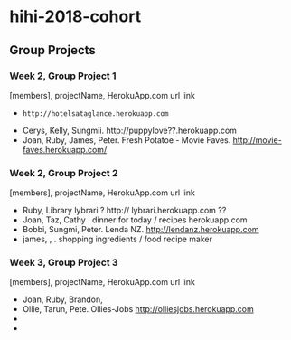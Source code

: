 # hihi-2018-cohort



## Group Projects

### Week 2, Group Project 1

[members], projectName, HerokuApp.com url link

*     http://hotelsataglance.herokuapp.com
* Cerys, Kelly, Sungmii. http://puppylove??.herokuapp.com
* Joan, Ruby, James, Peter. Fresh Potatoe - Movie Faves.  http://movie-faves.herokuapp.com/

### Week 2, Group Project 2

[members], projectName, HerokuApp.com url link

* Ruby,  Library lybrari ?  http://  lybrari.herokuapp.com ??
* Joan, Taz, Cathy  . dinner for today / recipes herokuapp.com 
* Bobbi, Sungmi, Peter. Lenda NZ.  http://lendanz.herokuapp.com
* james, , .  shopping ingredients / food recipe maker

### Week 3, Group Project 3

[members], projectName, HerokuApp.com url link

* Joan, Ruby, Brandon,
* Ollie, Tarun, Pete.  Ollies-Jobs http://olliesjobs.herokuapp.com
* 
*
